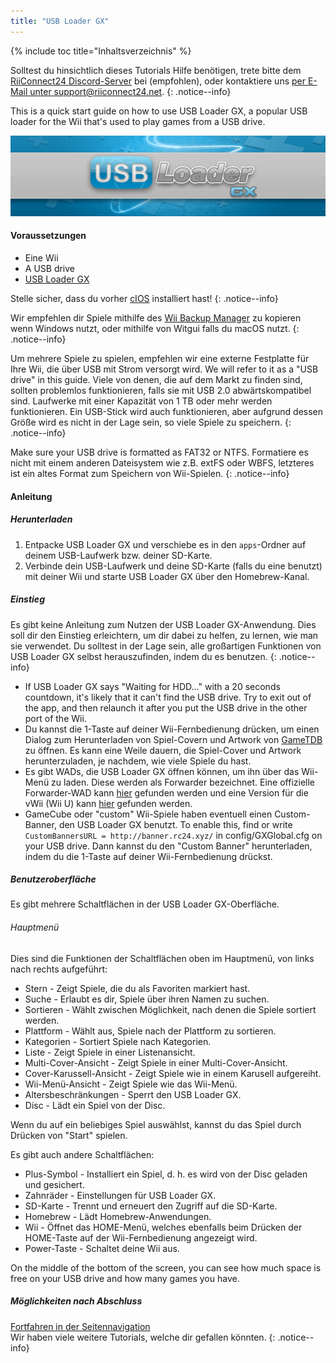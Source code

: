 ```yaml
---
title: "USB Loader GX"
---
```


{% include toc title="Inhaltsverzeichnis" %}

Solltest du hinsichtlich dieses Tutorials Hilfe benötigen, trete bitte dem [RiiConnect24 Discord-Server](https://discord.gg/b4Y7jfD) bei (empfohlen), oder kontaktiere uns [per E-Mail unter support@riiconnect24.net](mailto:support@riiconnect24.net).
{: .notice--info}

This is a quick start guide on how to use USB Loader GX, a popular USB loader for the Wii that's used to play games from a USB drive.

![USB Loader GX](/images/usbloadergx.png)

#### Voraussetzungen

* Eine Wii
* A USB drive
* [USB Loader GX](https://sourceforge.net/projects/usbloadergx/files/latest/download)

Stelle sicher, dass du vorher [cIOS](/cios) installiert hast!
{: .notice--info}

Wir empfehlen dir Spiele mithilfe des [Wii Backup Manager](/wiibackupmanager) zu kopieren wenn Windows nutzt, oder mithilfe von Witgui falls du macOS nutzt.
{: .notice--info}

Um mehrere Spiele zu spielen, empfehlen wir eine externe Festplatte für Ihre Wii, die über USB mit Strom versorgt wird. We will refer to it as a "USB drive" in this guide. Viele von denen, die auf dem Markt zu finden sind, sollten problemlos funktionieren, falls sie mit USB 2.0 abwärtskompatibel sind. Laufwerke mit einer Kapazität von 1 TB oder mehr werden funktionieren. Ein USB-Stick wird auch funktionieren, aber aufgrund dessen Größe wird es nicht in der Lage sein, so viele Spiele zu speichern.
{: .notice--info}

Make sure your USB drive is formatted as FAT32 or NTFS. Formatiere es nicht mit einem anderen Dateisystem wie z.B. extFS oder WBFS, letzteres ist ein altes Format zum Speichern von Wii-Spielen.
{: .notice--info}

#### Anleitung

##### Herunterladen

1. Entpacke USB Loader GX und verschiebe es in den `apps`-Ordner auf deinem USB-Laufwerk bzw. deiner SD-Karte.
2. Verbinde dein USB-Laufwerk und deine SD-Karte (falls du eine benutzt) mit deiner Wii und starte USB Loader GX über den Homebrew-Kanal.

##### Einstieg

Es gibt keine Anleitung zum Nutzen der USB Loader GX-Anwendung. Dies soll dir den Einstieg erleichtern, um dir dabei zu helfen, zu lernen, wie man sie verwendet. Du solltest in der Lage sein, alle großartigen Funktionen von USB Loader GX selbst herauszufinden, indem du es benutzen.
{: .notice--info}

* If USB Loader GX says "Waiting for HDD..." with a 20 seconds countdown, it's likely that it can't find the USB drive. Try to exit out of the app, and then relaunch it after you put the USB drive in the other port of the Wii.
* Du kannst die 1-Taste auf deiner Wii-Fernbedienung drücken, um einen Dialog zum Herunterladen von Spiel-Covern und Artwork von [GameTDB](https://gametdb.com/) zu öffnen. Es kann eine Weile dauern, die Spiel-Cover und Artwork herunterzuladen, je nachdem, wie viele Spiele du hast.
* Es gibt WADs, die USB Loader GX öffnen können, um ihn über das Wii-Menü zu laden. Diese werden als Forwarder bezeichnet. Eine offizielle Forwarder-WAD kann [hier](https://sourceforge.net/projects/usbloadergx/files/Releases/Forwarders/USB%20Loader%20GX-UNEO_Forwarder_5_1_AHBPROT.wad) gefunden werden und eine Version für die vWii (Wii U) kann [hier](https://sourceforge.net/projects/usbloadergx/files/Releases/Forwarders/USB%20Loader%20GX-UNEO_Forwarder_5_1_AHBPROT_vWii%20%28Fix%29.wad) gefunden werden.
* GameCube oder "custom" Wii-Spiele haben eventuell einen Custom-Banner, den USB Loader GX benutzt. To enable this, find or write `CustomBannersURL = http://banner.rc24.xyz/` in config/GXGlobal.cfg on your USB drive. Dann kannst du den "Custom Banner" herunterladen, indem du die 1-Taste auf deiner Wii-Fernbedienung drückst.

##### Benutzeroberfläche

Es gibt mehrere Schaltflächen in der USB Loader GX-Oberfläche.

###### Hauptmenü

Dies sind die Funktionen der Schaltflächen oben im Hauptmenü, von links nach rechts aufgeführt:

* Stern - Zeigt Spiele, die du als Favoriten markiert hast.
* Suche - Erlaubt es dir, Spiele über ihren Namen zu suchen.
* Sortieren - Wählt zwischen Möglichkeit, nach denen die Spiele sortiert werden.
* Plattform - Wählt aus, Spiele nach der Plattform zu sortieren.
* Kategorien - Sortiert Spiele nach Kategorien.
* Liste - Zeigt Spiele in einer Listenansicht.
* Multi-Cover-Ansicht - Zeigt Spiele in einer Multi-Cover-Ansicht.
* Cover-Karussell-Ansicht - Zeigt Spiele wie in einem Karusell aufgereiht.
* Wii-Menü-Ansicht - Zeigt Spiele wie das Wii-Menü.
* Altersbeschränkungen - Sperrt den USB Loader GX.
* Disc - Lädt ein Spiel von der Disc.

Wenn du auf ein beliebiges Spiel auswählst, kannst du das Spiel durch Drücken von "Start" spielen.

Es gibt auch andere Schaltflächen:

* Plus-Symbol - Installiert ein Spiel, d. h. es wird von der Disc geladen und gesichert.
* Zahnräder - Einstellungen für USB Loader GX.
* SD-Karte - Trennt und erneuert den Zugriff auf die SD-Karte.
* Homebrew - Lädt Homebrew-Anwendungen.
* Wii - Öffnet das HOME-Menü, welches ebenfalls beim Drücken der HOME-Taste auf der Wii-Fernbedienung angezeigt wird.
* Power-Taste - Schaltet deine Wii aus.

On the middle of the bottom of the screen, you can see how much space is free on your USB drive and how many games you have.

##### Möglichkeiten nach Abschluss

[Fortfahren in der Seitennavigation](site-navigation)<br> Wir haben viele weitere Tutorials, welche dir gefallen könnten.
{: .notice--info}
